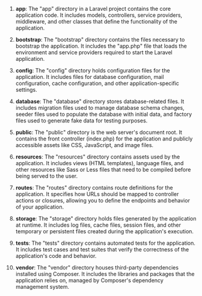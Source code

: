 1. **app**: The "app" directory in a Laravel project contains the core application code. It includes models, controllers, service providers, middleware, and other classes that define the functionality of the application.

2. **bootstrap**: The "bootstrap" directory contains the files necessary to bootstrap the application. It includes the "app.php" file that loads the environment and service providers required to start the Laravel application.

3. **config**: The "config" directory holds configuration files for the application. It includes files for database configuration, mail configuration, cache configuration, and other application-specific settings.

4. **database**: The "database" directory stores database-related files. It includes migration files used to manage database schema changes, seeder files used to populate the database with initial data, and factory files used to generate fake data for testing purposes.

5. **public**: The "public" directory is the web server's document root. It contains the front controller (index.php) for the application and publicly accessible assets like CSS, JavaScript, and image files.

6. **resources**: The "resources" directory contains assets used by the application. It includes views (HTML templates), language files, and other resources like Sass or Less files that need to be compiled before being served to the user.

7. **routes**: The "routes" directory contains route definitions for the application. It specifies how URLs should be mapped to controller actions or closures, allowing you to define the endpoints and behavior of your application.

8. **storage**: The "storage" directory holds files generated by the application at runtime. It includes log files, cache files, session files, and other temporary or persistent files created during the application's execution.

9. **tests**: The "tests" directory contains automated tests for the application. It includes test cases and test suites that verify the correctness of the application's code and behavior.

10. **vendor**: The "vendor" directory houses third-party dependencies installed using Composer. It includes the libraries and packages that the application relies on, managed by Composer's dependency management system.
